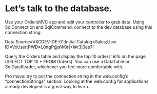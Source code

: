 # Let’s talk to the database.

Use your OrdersMVC app and edit your controller to grab data. Using SqlConnection and SqlCommand, connect to the dev database using this connection string:

Data Source=VXCDEV-DE-01;Initial Catalog=Sales;User ID=VxUser;PWD=L0ngP@s$W0r|>$@r3|3es7!

Query the Orders table and display the top 10 orders’ info on the page (SELECT TOP 10 * FROM Orders). You can use a DataTable or SqlDataReader, whichever you feel more comfortable with.

Pro move: try to put the connection string in the web.config’s “connectionStrings” section. Looking at the web.config for applications already developed is a great way to learn.
